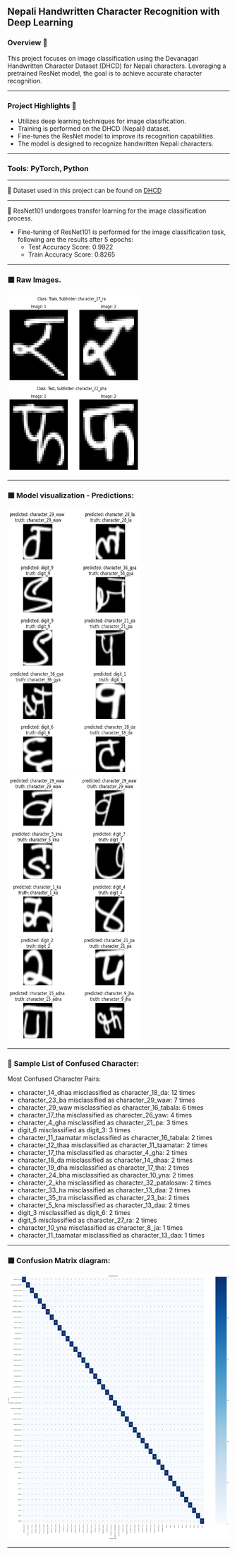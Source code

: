 ## Nepali Handwritten Character Recognition with Deep Learning

### Overview 🎉
This project focuses on image classification using the Devanagari Handwritten Character Dataset (DHCD) for Nepali characters. Leveraging a pretrained ResNet model, the goal is to achieve accurate character recognition.

---

### Project Highlights 🚀
- Utilizes deep learning techniques for image classification.
- Training is performed on the DHCD (Nepali) dataset.
- Fine-tunes the ResNet model to improve its recognition capabilities.
- The model is designed to recognize handwritten Nepali characters.

---

###  Tools: PyTorch, Python

---

 📖 Dataset used in this project can be found on [DHCD](https://archive.ics.uci.edu/dataset/389/devanagari+handwritten+character+dataset) 

---

📜 ResNet101 undergoes transfer learning for the image classification process.
- Fine-tuning of ResNet101 is performed for the image classification task, following are the results after 5 epochs:
    - Test Accuracy Score: 0.9922
    - Train Accuracy Score: 0.8265
  
---

### ⬛ Raw Images. 
<picture>
  <img src="https://github.com/utsavbhattarai/NepaliCharClassification/blob/main/images/raw.png" width="300" height="200">
</picture>

<picture>  
  <img src="https://github.com/utsavbhattarai/NepaliCharClassification/blob/main/images/raw1.png" width="300" height="200">
</picture>


--- 
### ⬛ Model visualization - Predictions:
<picture>
  <img src="https://github.com/utsavbhattarai/NepaliCharClassification/blob/main/images/mv.png" width="300" height="600">
</picture>

<picture>
  <img src="https://github.com/utsavbhattarai/NepaliCharClassification/blob/main/images/mv1.png" width="300" height="600">
</picture>

---

### 📖 Sample List of Confused Character:
Most Confused Character Pairs:
- character_14_dhaa misclassified as character_18_da: 12 times
- character_23_ba misclassified as character_29_waw: 7 times
- character_29_waw misclassified as character_16_tabala: 6 times
- character_17_tha misclassified as character_26_yaw: 4 times
- character_4_gha misclassified as character_21_pa: 3 times
- digit_6 misclassified as digit_3: 3 times
- character_11_taamatar misclassified as character_16_tabala: 2 times
- character_12_thaa misclassified as character_11_taamatar: 2 times
- character_17_tha misclassified as character_4_gha: 2 times
- character_18_da misclassified as character_14_dhaa: 2 times
- character_19_dha misclassified as character_17_tha: 2 times
- character_24_bha misclassified as character_10_yna: 2 times
- character_2_kha misclassified as character_32_patalosaw: 2 times
- character_33_ha misclassified as character_13_daa: 2 times
- character_35_tra misclassified as character_23_ba: 2 times
- character_5_kna misclassified as character_13_daa: 2 times
- digit_3 misclassified as digit_6: 2 times
- digit_5 misclassified as character_27_ra: 2 times
- character_10_yna misclassified as character_8_ja: 1 times
- character_11_taamatar misclassified as character_13_daa: 1 times

---

### ⬛ Confusion Matrix diagram: 
<img src="https://github.com/utsavbhattarai/NepaliCharClassification/blob/main/images/cm.png" width="600" height="600">

---

